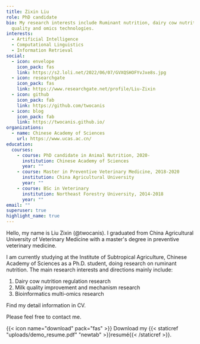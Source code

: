 ```yaml
---
title: Zixin Liu
role: PhD candidate
bio: My research interests include Ruminant nutrition, dairy cow nutrition, milk
  quality and omics technologies.
interests:
  - Artificial Intelligence
  - Computational Linguistics
  - Information Retrieval
social:
  - icon: envelope
    icon_pack: fas
    link: https://s2.loli.net/2022/06/07/GVXQSHOFYvJxe8s.jpg
  - icon: researchgate
    icon_pack: fas
    link: https://www.researchgate.net/profile/Liu-Zixin
  - icon: github
    icon_pack: fab
    link: https://github.com/twocanis
  - icon: blog
    icon_pack: fab
    link: https://twocanis.github.io/
organizations:
  - name: Chinese Academy of Sciences
    url: https://www.ucas.ac.cn/
education:
  courses:
    - course: PhD candidate in Animal Nutrition, 2020-
      institution: Chinese Academy of Sciences
      year: ""
    - course: Master in Preventive Veterinary Medicine, 2018-2020
      institution: China Agricultural University
      year: ""
    - course: BSc in Veterinary
      institution: Northeast Forestry University, 2014-2018
      year: ""
email: ""
superuser: true
highlight_name: true
---
```

Hello, my name is Liu Zixin (@twocanis). I graduated from China Agricultural University of Veterinary Medicine with a master's degree in preventive veterinary medicine. 

I am currently studying at the Institute of Subtropical Agriculture, Chinese Academy of Sciences as a Ph.D. student, doing research on ruminant nutrition. The main research interests and directions mainly include: 

1. Dairy cow nutrition regulation research
2. Milk quality improvement and mechanism research
3. Bioinformatics multi-omics research



Find my detail information in CV.

Please feel free to contact me.

<!--EndFragment-->

{{< icon name="download" pack="fas" >}} Download my {{< staticref "uploads/demo_resume.pdf" "newtab" >}}resumé{{< /staticref >}}.